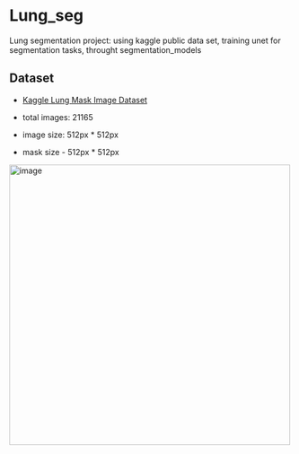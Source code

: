 # Lung_seg

Lung segmentation project: using kaggle public data set, training unet for segmentation tasks, throught segmentation_models

## Dataset

- [Kaggle Lung Mask Image Dataset](https://www.kaggle.com/datasets/newra008/lung-mask-image-dataset)

- total images: 21165
- image size: 512px * 512px
- mask size - 512px * 512px

<img src="https://user-images.githubusercontent.com/88547312/227780180-d691f0a9-8e62-4dda-8121-b443cbf4183c.png" alt="image" width="500"/>


